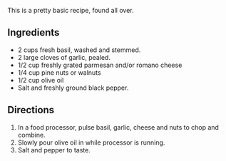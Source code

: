 <div id="wikitext">

This is a pretty basic recipe, found all over.

<span id="ingredients"></span>

Ingredients
-----------

-   2 cups fresh basil, washed and stemmed.
-   2 large cloves of garlic, pealed.
-   1/2 cup freshly grated parmesan and/or romano cheese
-   1/4 cup pine nuts or walnuts
-   1/2 cup olive oil
-   Salt and freshly ground black pepper.

<span id="directions"></span>

Directions
----------

1.  In a food processor, pulse basil, garlic, cheese and nuts to chop
    and combine.
2.  Slowly pour olive oil in while processor is running.
3.  Salt and pepper to taste.

<div class="vspace">

</div>

<div style="display: none;">

Summary: Pesto has many uses, such as with pasta, topping for chicken or
fish, or as a spread on crusty Italian bread. Parent:(Recipes.)Sauces
<span
class="wikiword">[IncludeMe](http://wiki.tamouse.org?n=Recipes.IncludeMe?action=edit)[?](http://wiki.tamouse.org?n=Recipes.IncludeMe?action=edit)</span>:[Recipes.Sauces](http://wiki.tamouse.org?n=Recipes.Sauces?action=print)
Source: like, um, everywhere...
Categories:[Recipes](http://wiki.tamouse.org?n=Category.Recipes),
[Sauce](http://wiki.tamouse.org?n=Category.Sauce) Tags: sauce, basil,
pesto

</div>

<div class="vspace">

</div>

</div>
